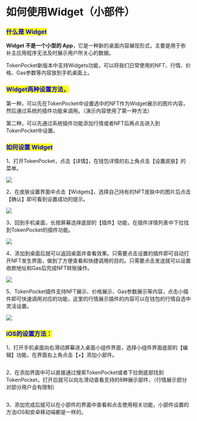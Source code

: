 # 如何使用Widget（小部件）

### <mark style="color:blue;">什么是 Widget</mark>

**Widget 不是一个小型的 App**，它是一种新的桌面内容展现形式，主要是用于弥补主应用程序无法及时展示用户所关心的数据。

TokenPocket新版本中支持Widgets功能，可以将我们日常使用的NFT、行情、价格、Gas参数等内容放到手机桌面上。

### <mark style="color:blue;">**Widget两种设置方法，**</mark>

第一种，可以先在TokenPocket中设置选中的NFT作为Widget展示的图片内容，然后通过系统的插件功能来调用。（演示内容使用了第一种方法）

第二种，可以先通过系统插件功能添加行情或者NFT后再点击进入到TokenPocket中设置。

### <mark style="color:blue;">如何设置 Widget</mark>

1、打开TokenPocket，点击【详情】，在钱包详情的右上角点击【设置皮肤】的菜单。

![](<../../.gitbook/assets/1 (2).png>)

2、在皮肤设置界面中点击【Widgets】，选择自己持有的NFT皮肤中的图片后点击【确认】即可看到设置成功的提示。

![](<../../.gitbook/assets/2 (1) (1).png>)

3、回到手机桌面，长按屏幕选择底部的【插件】功能，在插件详情列表中下拉找到TokenPocket的插件功能。

![](<../../.gitbook/assets/3 (11).png>)

4、添加到桌面后就可以返回桌面并查看效果。只需要点击设置的插件即可自动打开NFT发生界面，做到了方便查看和快捷调用的目的。只需要点击发送就可以设置收款地址和Gas后完成NFT转账操作。

![](<../../.gitbook/assets/4 (3).png>)

5、TokenPocket插件支持NFT展示、价格展示、Gas参数展示等内容，点击小插件即可快速调用对应的功能，这里的行情展示插件的内容可以在钱包的行情自选中灵活设置。

![](../../.gitbook/assets/6.png)

### <mark style="color:blue;">iOS的设置方法：</mark>

1、打开手机桌面向右滑动屏幕进入桌面小组件界面，选择小组件界面底部的【编辑】功能，在界面右上角点击【+】添加小部件。

<figure><img src="../../.gitbook/assets/11.png" alt=""><figcaption></figcaption></figure>

2、在添加界面中可以直接通过搜索TokenPocket或者下拉倒底部找到TokenPocket，打开后就可以向左滑动查看支持的8种展示部件，（行情展示部分对部分用户会有限制）

<figure><img src="../../.gitbook/assets/22 (1).png" alt=""><figcaption></figcaption></figure>

3、添加完成后就可以在小部件的界面中查看和点击使用相关功能，小部件设置的方法iOS和安卓移动端都是一样的。

<figure><img src="../../.gitbook/assets/33 (1).png" alt=""><figcaption></figcaption></figure>
